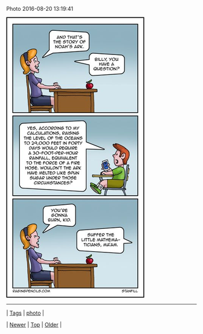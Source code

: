 <!--
title: Photo 2016-08-20 13
date: 2020-06-28T15:27:00.125Z
tags: photo
-->


Photo 2016-08-20 13:19:41

![](149220802084-0.jpg)

<!--BOTTOM-POST-NAVIGATION-->
---

| [Tags](tags.md) | [photo](tag-photo.md) |

| [Newer](149185609104.md) | [Top](index.md) | [Older](149329323119.md) |